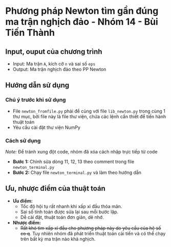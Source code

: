 # Phương pháp Newton tìm gần đúng ma trận nghịch đảo - Nhóm 14 - Bùi Tiến Thành
## Input, ouput của chương trình
- Input: Ma trận `A`, kích cỡ `n` và sai số `eps`
- Output: Ma trận nghịch đảo theo PP Newton
## Hướng dẫn sử dụng
### Chú ý trước khi sử dụng
* File `newton_fromfile.py` phải để cùng với file `lib_newton.py` trong cùng 1 thư mục, bởi file này là file thư viện, chứa các lệnh cần thiết để tiến hành thuật toán
* Yêu cầu cài đặt thư viện NumPy

### Cách sử dụng
_Note:_ Để tránh xung đột code, nhóm đã xóa cách nhập trực tiếp từ code
- **Bước 1:** Chỉnh sửa dòng 11, 12, 13 theo comment trong file `newton_terminal.py`
- **Bước 2:** Chạy file `newton_terminal.py` và làm theo hướng dẫn

## Ưu, nhược điểm của thuật toán
- **Ưu điểm:** 
    - Tốc độ hội tụ rất nhanh khi xấp xỉ đầu thỏa mãn.
    - Sai số tính toán được sửa lại sau mỗi bước lặp.
    - Dễ cài đặt, thuật toán đơn giản, dẽ nhớ.
- **Nhược điểm:**
    - ~~Rất khó tìm xấp xỉ đầu cho phương pháp này do yêu cầu của hệ số co q~~. Tuy nhiên nhóm đã phát triển thuật toán cải tiến và có thể chạy trên bất kỳ ma trận nào khả nghịch.
